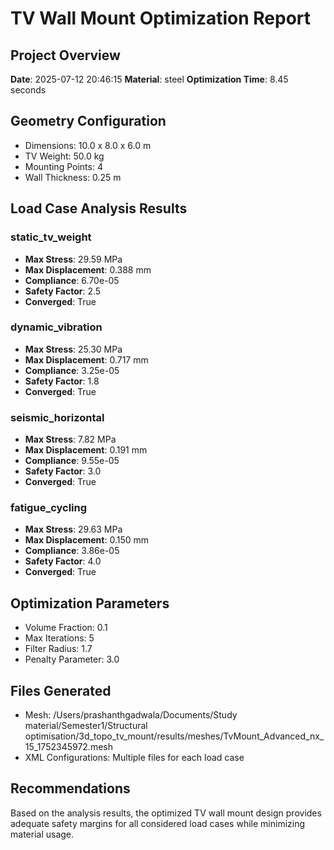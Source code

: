 # TV Wall Mount Optimization Report

## Project Overview
**Date**: 2025-07-12 20:46:15
**Material**: steel
**Optimization Time**: 8.45 seconds

## Geometry Configuration
- Dimensions: 10.0 x 8.0 x 6.0 m
- TV Weight: 50.0 kg
- Mounting Points: 4
- Wall Thickness: 0.25 m

## Load Case Analysis Results

### static_tv_weight
- **Max Stress**: 29.59 MPa
- **Max Displacement**: 0.388 mm
- **Compliance**: 6.70e-05
- **Safety Factor**: 2.5
- **Converged**: True

### dynamic_vibration
- **Max Stress**: 25.30 MPa
- **Max Displacement**: 0.717 mm
- **Compliance**: 3.25e-05
- **Safety Factor**: 1.8
- **Converged**: True

### seismic_horizontal
- **Max Stress**: 7.82 MPa
- **Max Displacement**: 0.191 mm
- **Compliance**: 9.55e-05
- **Safety Factor**: 3.0
- **Converged**: True

### fatigue_cycling
- **Max Stress**: 29.63 MPa
- **Max Displacement**: 0.150 mm
- **Compliance**: 3.86e-05
- **Safety Factor**: 4.0
- **Converged**: True


## Optimization Parameters
- Volume Fraction: 0.1
- Max Iterations: 5
- Filter Radius: 1.7
- Penalty Parameter: 3.0

## Files Generated
- Mesh: /Users/prashanthgadwala/Documents/Study material/Semester1/Structural optimisation/3d_topo_tv_mount/results/meshes/TvMount_Advanced_nx_15_1752345972.mesh
- XML Configurations: Multiple files for each load case

## Recommendations
Based on the analysis results, the optimized TV wall mount design provides adequate safety margins for all considered load cases while minimizing material usage.
